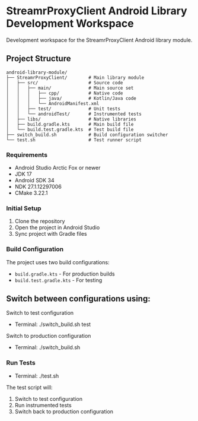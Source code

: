 # StreamrProxyClient Android Library Development Workspace

Development workspace for the StreamrProxyClient Android library module.

## Project Structure
```
android-library-module/
├── StreamrProxyClient/        # Main library module
│   ├── src/                   # Source code
│   │   ├── main/              # Main source set
│   │   │   ├── cpp/           # Native code
│   │   │   ├── java/          # Kotlin/Java code
│   │   │   └── AndroidManifest.xml
│   │   ├── test/              # Unit tests
│   │   └── androidTest/       # Instrumented tests
│   ├── libs/                  # Native libraries
│   ├── build.gradle.kts       # Main build file
│   └── build.test.gradle.kts  # Test build file
├── switch_build.sh            # Build configuration switcher
└── test.sh                    # Test runner script
```

### Requirements
- Android Studio Arctic Fox or newer
- JDK 17
- Android SDK 34
- NDK 27.1.12297006 
- CMake 3.22.1

### Initial Setup
1. Clone the repository
2. Open the project in Android Studio
3. Sync project with Gradle files

### Build Configuration
The project uses two build configurations:
- `build.gradle.kts` - For production builds
- `build.test.gradle.kts` - For testing

## Switch between configurations using:
Switch to test configuration
- Terminal: ./switch_build.sh test

Switch to production configuration
- Terminal: ./switch_build.sh

### Run Tests
- Terminal: ./test.sh

The test script will:
1. Switch to test configuration
2. Run instrumented tests
3. Switch back to production configuration 
